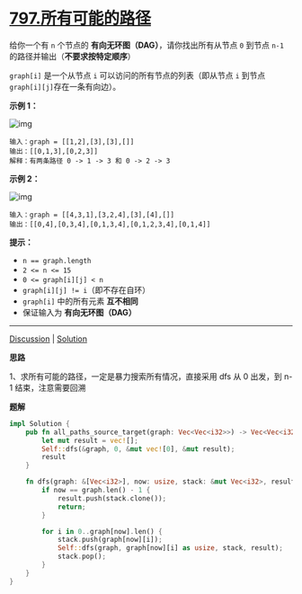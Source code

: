 # [797.所有可能的路径](https://leetcode.cn/problems/all-paths-from-source-to-target/description/)

给你一个有 `n` 个节点的 **有向无环图（DAG）**，请你找出所有从节点 `0` 到节点 `n-1` 的路径并输出（**不要求按特定顺序**）

 `graph[i]` 是一个从节点 `i` 可以访问的所有节点的列表（即从节点 `i` 到节点 `graph[i][j]`存在一条有向边）。

 

**示例 1：**

![img](https://assets.leetcode.com/uploads/2020/09/28/all_1.jpg)

```
输入：graph = [[1,2],[3],[3],[]]
输出：[[0,1,3],[0,2,3]]
解释：有两条路径 0 -> 1 -> 3 和 0 -> 2 -> 3
```

**示例 2：**

![img](https://assets.leetcode.com/uploads/2020/09/28/all_2.jpg)

```
输入：graph = [[4,3,1],[3,2,4],[3],[4],[]]
输出：[[0,4],[0,3,4],[0,1,3,4],[0,1,2,3,4],[0,1,4]]
```

 

**提示：**

- `n == graph.length`
- `2 <= n <= 15`
- `0 <= graph[i][j] < n`
- `graph[i][j] != i`（即不存在自环）
- `graph[i]` 中的所有元素 **互不相同**
- 保证输入为 **有向无环图（DAG）**

 

------

[Discussion](https://leetcode.cn/problems/all-paths-from-source-to-target/comments/) | [Solution](https://leetcode.cn/problems/all-paths-from-source-to-target/solution/)

**思路**

1、求所有可能的路径，一定是暴力搜索所有情况，直接采用 dfs 从 0 出发，到 n-1 结束，注意需要回溯

**题解**

```rust
impl Solution {
    pub fn all_paths_source_target(graph: Vec<Vec<i32>>) -> Vec<Vec<i32>> {
        let mut result = vec![];
        Self::dfs(&graph, 0, &mut vec![0], &mut result);
        result
    }

    fn dfs(graph: &[Vec<i32>], now: usize, stack: &mut Vec<i32>, result: &mut Vec<Vec<i32>>) {
        if now == graph.len() - 1 {
            result.push(stack.clone());
            return;
        }

        for i in 0..graph[now].len() {
            stack.push(graph[now][i]);
            Self::dfs(graph, graph[now][i] as usize, stack, result);
            stack.pop();
        }
    }
}
```


